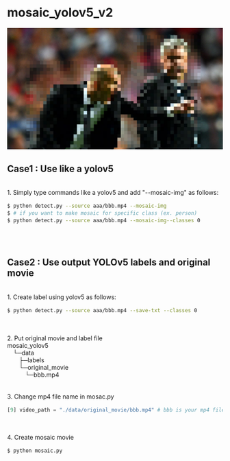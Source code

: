 # mosaic_yolov5_v2

![mosaic](_assets/zidane.jpg)

## Case1 : Use like a yolov5
<br>
1. Simply type commands like a yolov5 and add "--mosaic-img" as follows:
  <br>
  
```bash
$ python detect.py --source aaa/bbb.mp4 --mosaic-img
$ # if you want to make mosaic for specific class (ex. person)
$ python detect.py --source aaa/bbb.mp4 --mosaic-img--classes 0
```


<br>
<br>

## Case2 : Use output YOLOv5 labels and original movie
<br>
1. Create label using yolov5 as follows:
<br>

```bash
$ python detect.py --source aaa/bbb.mp4 --save-txt --classes 0
```

<br>
<br>
2. Put original movie and label file
<br>
        mosaic_yolov5
        <br>
        &emsp;└─data
        <br>
            &emsp;&emsp;├─labels
            <br>
            &emsp;&emsp;└─original_movie
            <br>
                      &emsp;&emsp;&emsp;└─bbb.mp4
                      <br>
<br>
<br>
3. Change mp4 file name in mosac.py
<br>

```python
[9] video_path = "./data/original_movie/bbb.mp4" # bbb is your mp4 file name
```

<br>
<br>
4. Create mosaic movie

```bash
$ python mosaic.py
```

<br>
